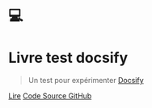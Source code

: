# 💻

<h1 id="cover-heading">
  Livre test docsify
</h1>

> Un test pour expérimenter [Docsify](https://github.com/hibbitts-design/docsify-open-publishing-starter-kit)

[Lire](home)
[Code Source GitHub](https://github.com/larmarange/test_docsify)
